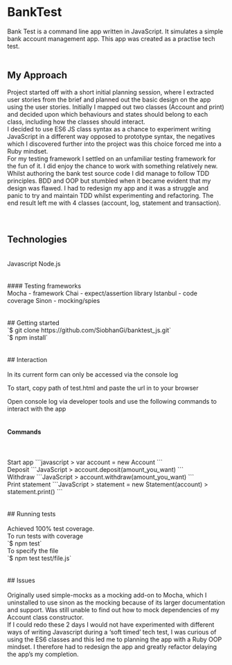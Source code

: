 # BankTest
Bank Test is a command line app written in JavaScript. It simulates a simple  bank account management app. This app was created as a practise tech test.
</br>
</br>
## My Approach
Project started off with a short initial planning session, where I extracted user stories from the brief and planned out the basic design on the app using the user stories. Initially I mapped out two classes (Account and print) and decided upon which behaviours and states should belong to each class, including how the classes should interact.
</br>
I decided to use ES6 JS class syntax as a chance to experiment writing JavaScript in a different way opposed to prototype syntax, the negatives which I discovered further into the project was this choice forced me into a Ruby mindset.
</br>
For my testing framework I settled on an unfamiliar testing framework for the fun of it. I did enjoy the chance to work with something relatively new.
</br>
Whilst authoring the bank test source code I did manage to follow TDD principles. BDD and OOP but stumbled when it became evident that my design was flawed. I had to redesign my app and it was a struggle and panic to try and maintain TDD whilst experimenting and refactoring. The end result left me with 4 classes (account, log, statement and transaction).
</br>
</br>
</br>
## Technologies
</br>
Javascript  Node.js
</br>
</br>
</br>
#### Testing frameworks
</br>
Mocha - framework  Chai - expect/assertion library  Istanbul - code coverage  Sinon - mocking/spies
</br>
</br>
</br>
## Getting started
</br>
`$ git clone https://github.com/SiobhanGi/banktest_js.git`
</br>
`$ npm install`
</br>
</br>
</br>
## Interaction
</br>
</br>
In its current form can only be accessed via the console log

To start, copy path of test.html and paste the url in to your browser

Open console log via developer tools and use the following commands to interact with the app
</br>
</br>
#### Commands
</br>
</br>
Start app  
```javascript
> var account = new Account
```
</br>
Deposit  
```JavaScript
> account.deposit(amount_you_want)
```
</br>
Withdraw
```JavaScript
> account.withdraw(amount_you_want)
```
</br>
Print statement
```JavaScript
> statement = new Statement(account)
> statement.print()
```
</br>
</br>
</br>
## Running tests
</br>
</br>
Achieved 100% test coverage.
</br>
To run tests with coverage
</br>
`$ npm test`
</br>
To specify the file
</br>
`$ npm test test/file.js`
</br>
</br>
</br>
## Issues
</br>
</br>
Originally used simple-mocks as a mocking add-on to Mocha, which I uninstalled to use sinon as the mocking because of its larger documentation and support. Was still unable to find out how to mock dependencies of my Account class constructor.
</br>
If I could redo these 2 days I would not have experimented with different ways of writing Javascript during a ‘soft timed’ tech test, I was curious of using the ES6 classes and this led me to planning the app with a Ruby OOP mindset. I therefore had to redesign the app and greatly refactor delaying the app’s my completion.
